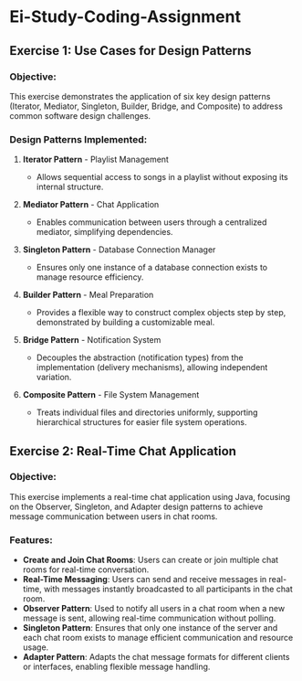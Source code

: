 # Ei-Study-Coding-Assignment

## Exercise 1: Use Cases for Design Patterns

### Objective:
This exercise demonstrates the application of six key design patterns (Iterator, Mediator, Singleton, Builder, Bridge, and Composite) to address common software design challenges.

### Design Patterns Implemented:
1. **Iterator Pattern** - Playlist Management
   - Allows sequential access to songs in a playlist without exposing its internal structure.

2. **Mediator Pattern** - Chat Application
   - Enables communication between users through a centralized mediator, simplifying dependencies.

3. **Singleton Pattern** - Database Connection Manager
   - Ensures only one instance of a database connection exists to manage resource efficiency.

4. **Builder Pattern** - Meal Preparation
   - Provides a flexible way to construct complex objects step by step, demonstrated by building a customizable meal.

5. **Bridge Pattern** - Notification System
   - Decouples the abstraction (notification types) from the implementation (delivery mechanisms), allowing independent variation.

6. **Composite Pattern** - File System Management
   - Treats individual files and directories uniformly, supporting hierarchical structures for easier file system operations.


## Exercise 2: Real-Time Chat Application

### Objective:
This exercise implements a real-time chat application using Java, focusing on the Observer, Singleton, and Adapter design patterns to achieve message communication between users in chat rooms.

### Features:
- **Create and Join Chat Rooms**: Users can create or join multiple chat rooms for real-time conversation.
- **Real-Time Messaging**: Users can send and receive messages in real-time, with messages instantly broadcasted to all participants in the chat room.
- **Observer Pattern**: Used to notify all users in a chat room when a new message is sent, allowing real-time communication without polling.
- **Singleton Pattern**: Ensures that only one instance of the server and each chat room exists to manage efficient communication and resource usage.
- **Adapter Pattern**: Adapts the chat message formats for different clients or interfaces, enabling flexible message handling.



